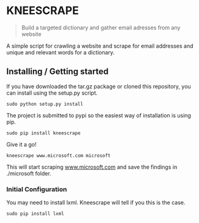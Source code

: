 # KNEESCRAPE
> Build a targeted dictionary and gather email adresses from any website

A simple script for crawling a website and scrape for email addresses and unique and 
relevant words for a dictionary.

## Installing / Getting started

If you have downloaded the tar.gz package or cloned this repository, you can install
using the setup.py script.
```shell
sudo python setup.py install
```

The project is submitted to pypi so the easiest way of installation is using pip.
```shell
sudo pip install kneescrape
```

Give it a go!
```shell
kneescrape www.microsoft.com microsoft
```
This will start scraping www.microsoft.com and save the findings in ./microsoft folder.

### Initial Configuration

You may need to install lxml. Kneescrape will tell if you this is the case.

```shell
sudo pip install lxml
```
